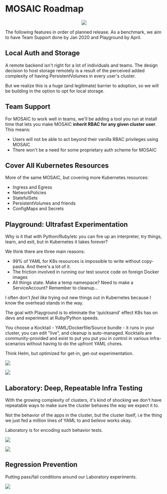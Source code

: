 # MOSAIC Roadmap
<p align="center">
  <img src='https://storage.googleapis.com/nectar-mosaic-public/images/pub-site/ash-on-charizard.png'/>
</p>

The following features in order of planned release. As a benchmark, 
we aim to have Team Support done by Jan 2020 and Playground by April. 

## Local Auth and Storage

A remote backend isn't right for a lot of individuals and teams. The design decision to host storage
remotely is a result of the perceived added complexity of having PersistentVolumes in every user's cluster.

But we realize this is a huge (and legitimate) barrier to adoption, so we will be building in the 
option to opt for local storage.


## Team Support

For MOSAIC to work well in teams, we'll be adding a tool you run at install time that lets you make 
MOSAIC **inherit RBAC for any given cluster user**. This means:
+ Users will not be able to act beyond their vanilla RBAC privileges using MOSAIC
+ There won't be a need for some proprietary auth scheme for MOSAIC 

## Cover All Kubernetes Resources

More of the same MOSAIC, but covering more Kubernetes resources:
+ Ingress and Egress
+ NetworkPolicies 
+ StatefulSets
+ PersistentVolumes and friends
+ ConfigMaps and Secrets

## Playground: Ultrafast Experimentation

Why is it that with Python/Ruby/etc you can fire up an interpreter,
try things, learn, and exit, but in Kubernetes it takes forever?

We think there are three main reasons:
+ 99% of YAML for K8s resources is impossible to write without copy-pasta. And there's a lot of it.
+ The friction involved in running our test source code on foreign Docker images
+ All things state. Make a temp namespace? Need to make a ServiceAccount? Remember to cleanup...       

I often don't *feel like* trying out new things out in Kubernetes because 
I know the overhead stands in the way. 

The goal with Playground is to eliminate the 'quicksand' effect K8s
has on devs and experiment at Ruby/Python speeds.

You choose a Kocktail - YAML/Dockerfile/Source bundle - it runs in your cluster, you can edit "live", and 
cleanup is auto-managed. Kocktails are community-provided and exist to put you put you 
in control in various infra-scenarios without having to do the upfront YAML chores.  

Think Helm, but optimized for get-in, get-out experimentation.

![](https://storage.googleapis.com/nectar-mosaic-public/images/soons/playground/playground-1.png)

![](https://storage.googleapis.com/nectar-mosaic-public/images/soons/playground/playground-2.png)

## Laboratory: Deep, Repeatable Infra Testing

With the growing complexity of clusters, it's kind of shocking we don't have repeatable
ways to make sure the cluster behaves the way we expect it to. 

Not the behavior of the apps in the cluster, but the cluster itself, i.e the thing we just 
fed a million lines of YAML to and *believe* works okay.

Laboratory is for encoding such behavior tests.

![](https://storage.googleapis.com/nectar-mosaic-public/images/soons/experiments/experiments-1.png)

![](https://storage.googleapis.com/nectar-mosaic-public/images/soons/experiments/experiments-3.png)

## Regression Prevention

Putting pass/fail conditions around our Laboratory experiments.

![](https://storage.googleapis.com/nectar-mosaic-public/images/soons/regression-testing/regression-testing-1.png)